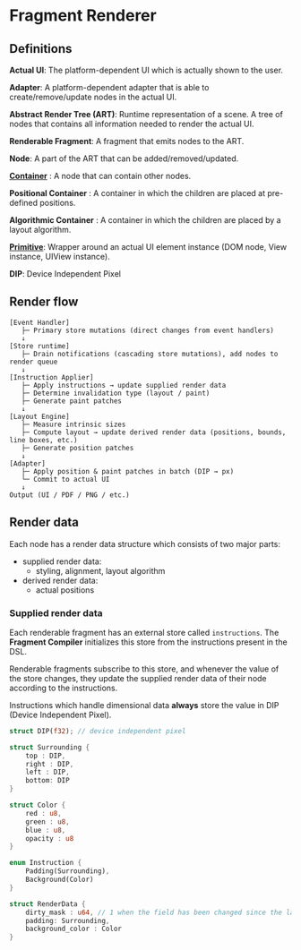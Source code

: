 # Fragment Renderer

## Definitions

**Actual UI**: The platform-dependent UI which is actually shown to the user.

**Adapter**: A platform-dependent adapter that is able to create/remove/update nodes in the actual UI.

**Abstract Render Tree (ART)**: Runtime representation of a scene. A tree of nodes that contains all information needed to render the actual UI.

**Renderable Fragment**: A fragment that emits nodes to the ART.

**Node**: A part of the ART that can be added/removed/updated.

[**Container**](../10_language/standard_fragments.md) : A node that can contain other nodes.

**Positional Container** : A container in which the children are placed at pre-defined positions.

**Algorithmic Container** : A container in which the children are placed by a layout algorithm.

[**Primitive**](primitives.md): Wrapper around an actual UI element instance (DOM node, View instance, UIView instance).

**DIP**: Device Independent Pixel

## Render flow

```text
[Event Handler]
   ├─ Primary store mutations (direct changes from event handlers)
   ↓
[Store runtime] 
   ├─ Drain notifications (cascading store mutations), add nodes to render queue
   ↓
[Instruction Applier]
   ├─ Apply instructions → update supplied render data
   ├─ Determine invalidation type (layout / paint)
   ├─ Generate paint patches
   ↓
[Layout Engine]
   ├─ Measure intrinsic sizes
   ├─ Compute layout → update derived render data (positions, bounds, line boxes, etc.)
   ├─ Generate position patches
   ↓
[Adapter]
   ├─ Apply position & paint patches in batch (DIP → px)
   └─ Commit to actual UI
   ↓
Output (UI / PDF / PNG / etc.)
```

## Render data

Each node has a render data structure which consists of two major parts:

- supplied render data:
    - styling, alignment, layout algorithm
- derived render data:
    - actual positions

### Supplied render data

Each renderable fragment has an external store called `instructions`. The
 **Fragment Compiler** initializes this store from the instructions present in
the DSL.

Renderable fragments subscribe to this store, and whenever the value of the 
store changes, they update the supplied render data of their node according
to the instructions.

Instructions which handle dimensional data **always** store the value in DIP
(Device Independent Pixel).

```rust
struct DIP(f32); // device independent pixel

struct Surrounding {
    top : DIP,
    right : DIP,
    left : DIP,
    bottom: DIP
}

struct Color {
    red : u8,
    green : u8,
    blue : u8,
    opacity : u8
}

enum Instruction {
    Padding(Surrounding),
    Background(Color)
}

struct RenderData {
    dirty_mask : u64, // 1 when the field has been changed since the last render
    padding: Surrounding,
    background_color : Color
}
```